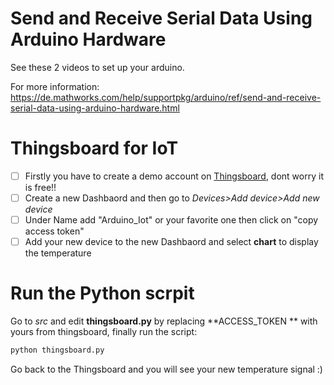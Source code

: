 # Send and Receive Serial Data Using Arduino Hardware
See these 2 videos to set up your arduino.

For more information:
https://de.mathworks.com/help/supportpkg/arduino/ref/send-and-receive-serial-data-using-arduino-hardware.html

# Thingsboard for IoT
- [ ] Firstly you have to create a demo account on [Thingsboard](http://demo.thingsboard.io/home), dont worry it is free!!
- [ ] Create a new Dashbaord and then go to _Devices>Add device>Add new device_
- [ ] Under Name add "Arduino_Iot" or your favorite one then click on "copy access token"
- [ ] Add your new device to the new Dashbaord and select **chart** to display the temperature

# Run the Python scrpit
Go to _src_  and edit **thingsboard.py** by replacing **ACCESS_TOKEN ** with yours from thingsboard, finally run the script:

```bash
python thingsboard.py 
```
Go back to the Thingsboard and you will see your new temperature signal :)




